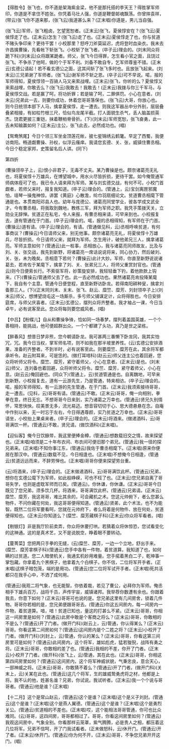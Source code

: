 <!-- { "loadSidebar": true } -->
【得胜令】张飞也，你不道是架海紫金梁，他不是那托搭的李天王？得胜掌军师印，你道是不拿住不姓张。你凭着马壮人强，你道是鞭督邮魂飘荡。你曾摔袁祥，(带云)张飞你不道来那，(张飞云)我道甚么来？(正末唱)你道是，男儿当自强。

(张飞云)军师，张飞粗卤，乞望宽恕者。(正末云)张飞，夏侯惇安在？(张飞云)夏侯惇走了也。(正末云)怎生？(张飞云)走了也。(正末云)夏侯惇走了也，你与贫道不赌头争印来？更待干罢！小校那里？怒呼刀斧莫延迟，虎将登时血染衣。我未去许昌擒曹操，先看帐下斩张飞。小校斩了张飞者。(卒子云)理会的。(刘末同众将跪下科)(刘末云)众将跟某跪者。师父，张飞今日得罪，怎生看小官之面，且饶过张飞。不争杀了他呵，做的个于军不利。刘备不敢自专，乞军师尊鉴不错。(正末云)玄德公请起！若不看玄德公之面，这其间斩了张飞多时也。且放张飞起来。(刘末云)三兄弟谢了军师者。(张飞云)谢军师不斩之恩。(卒子云)可不早说。喏，报的军师得知，夏侯惇领一百骑人马又来索战哩。(正末云)张飞，你听的么？夏侯惇又来索战哩，你敢去么？(张飞云)我敢去！我敢去！(正末云)我拨与你三千军马，与夏侯惇交战。若是赢了呵，将功折罪；若是输了呵，二罪俱罚。小心在意者。(刘末云)兄弟此一去，则要你成功，休着您哥哥落保也。(张飞云)大哥，你放心也。则今日统领本部下人马，擒拿夏侯惇，走一遭去。则我这军器丛中分外别，层层叠叠紧相接，有如枯竹根三尺，恰似鸟龙尾半截。打人面貌生杀气，丢人脑盖损英杰。饶君更披三重铠，抹着鞭梢脊骨折。(下)(刘末云)军师宽恕，张飞奋勇，此一去未知输赢如何？(正末云)主公，张飞此去，必然成功也。(唱)

【鸳鸯煞尾】今日个领三军坐金顶莲花帐，披七星锦绣云鹤氅。早定了西蜀，我便访南阳。畅道觑曹操、孙权，似浮云瘙痒。我请您玄德、关、张，威镇住曹丞相。今日个稳定家邦，史策留名后人讲。(同下)

第四折

(曹操领卒子上，云)恨小非君子，无毒不丈夫。某乃曹操是也。颇奈诸葛亮无礼也，将夏侯惇十万雄兵，在博望城中，用水火尽皆折损，更待干罢。如今俺管通军师病体痊可了也，我已令人请来拜为军师。某与刘玄德交战，有何不可。小校门首觑者，若师父来时，报复我知道。(卒子云)理会的。(管通上，云)宝剑离匣邪魔怕，瑶琴一操鬼神惊。讲罢《黄庭》心散澹，纶巾羽扇细论文。贫道曹丞相麾下管通是也。本贯南阳邓县人也。幼年与庞德公、诸葛亮同堂学业，彼各学成文武全才。今有曹丞相，将我取到魏地，教练三军，拜为军师之职。我凭手策拨天关，立勋业无辞惮。贫道正在私宅，令人来报，有曹丞相来请，可早来到也。小校报复去，道有管通在于门首。(卒子云)理会的。喏，报的丞相得知，有军师在于门首。(曹操云)道有请。(卒子云)理会的，有请。(管通做见科，云)丞相呼唤贫道，有何事商议？(曹操云)今日请师父来，别无他事。颇奈诸葛亮无礼，将夏侯惇十万雄兵，尽皆折损。今日请师父来，就拜为军师。怎生用计，破他弟兄三人，擒拿诸葛亮。军师主意如何？(管通云)此一桩事，丞相放心，我与诸葛亮同师故友，比及与刘、关、张交战，我先到新野，将诸葛亮一席话说说将来，同心协力，然后破刘、关、张，未为晚矣。丞相意下若何？(曹操云)此计大妙。军师，你直至新野说说诸葛去，若肯佐于某麾下，擒拿了刘、关、张弟兄三人，将师父重赏封官也。(管通云)则今日便索长行。不索驱军将，妙策旋安排，我轻轻垂下钓，着他款款上钩来。(下)(曹操云)管通师父去了也。此一去必然成功也。果然诸葛亮肯投降某麾下，我自有个主意。管通今日便登程，直至新野访卧龙。若得南阳耕种叟，擒拿刘备那三人。(下)(正末同刘末、关末、张飞、赵云、糜竺、糜芳、刘封领卒子上)(刘末云)师父，想博望烧屯这一场厮杀，多亏师父铺谋定计，众将得胜也。今日安排筵席，与师父庆喜者。(正末云)玄德公，摆列众将齐整者。我才袖占一课，今日当卓午，必有说客至此。您众将每则要您威风者。(唱)

【中吕】【粉蝶儿】自从和曹操争锋，恰如同一场春梦。摆列着盖国英雄，一个个善相持，能挑战，他可便超群出众。一个个都建了头功，真乃是世之梁栋。

【醉春风】想昔日梦非熊，您今朝请卧龙。我可甚两三番懒下卧龙冈，我其实怕冗，冗。我今日当权，掌军师名项，则不如我在那半坡里养性。(云)玄德公安排酒果，准备的齐整者。不到半时，必有说客至此。则要糜竺、糜芳在此，其余将军都承听令。赵云附耳来，可是恁的。(做打耳喑科)(赵云云)师父连主公也着回避，您众将听师父将令。糜竺、糜芳，紧守着师父，小心在意者。(正末云)是也。(刘末云)师父，连刘备也着回避，众将听师父将令。糜竺、糜芳，紧守着师父，小心在意。(赵云云)俺回避也。(同众下)(管通上，云)贫道管通是也。自离魏地，可早来到新野。小校报复去，道有一云游先生，乃是管通，特来相访。(卒子云)理会的。喏，报的军师得知，有一云游的先生管通，在于门首。(正末云)我须索接待哥哥，走一遭去。(见科，云)哥哥有请。(管通云)不敢。(正末云)哥哥，俺一向相别，拳拳在意，终日无忘。不想哥哥今日来到，实乃诸葛之万幸也。(管通云)贤兄久别情怀，常思快怏。叹美景无多，流光易迈。想音容切切于心、思大德悬悬在念。自庵中作别以来，无一时忘于左右，今日得遇尊颜，实乃贫道之万幸也。(正末云)哥哥请坐，小校抬上果桌来者。(卒子云)理会的。(正末云)将酒来。(做递酒科，云)哥哥满饮一杯。(管通云)不敢，贤兄请。(做饮酒科)(正末唱)。

【迎仙客】俺今日饮醁斝，我这里便捧金樽，(管通云)想数载旧交之情，故来探望也。(正末唱)咱须是二十年布衣间、布衣间可便旧那个弟兄。(管通云)我一径的探兄弟来。(正末唱)不知你事江东，(管通云)我佐于曹丞相麾下。(正末唱)原来你便居在那汉中。(管通云)数载不见，今日相逢也。(正末唱)不想俺今日相逢，(管通云)贫道远远而来，不辞劳惮也。(正末唱)哥哥你便来探望劳台重。

(云)将酒来，(卒子云)理会的。(正末做递酒科，云)哥哥满饮此杯。(管通云)兄弟，想你在玄德公麾下为军师，如此般峥嵘，可也不枉了也。(正末云)您兄弟自离了哥哥失学，也则是虚耽军师而已矣。(管通云)。你休谦，你休谦。(正末云)哥哥今日既见了您兄弟，须多饮几杯。将酒来，哥哥满饮此杯。(管通云)兄弟请。(正末云)糜竺、糜芳，我这哥哥，难比其余的，可会藏机之术。您这元帅俯下，者么您甚么物件，不问你藏在何处，我这哥哥便得知道。(管通云)贤弟，此个术法，也不为能智。既然二位将军要看呵，您就在元帅府下，者么将着是何物件、放在何处，贫道便得知也。(正末云)你知道么？(糜竺、糜芳藏棋子科)(正末云)你众将军看者。(唱)

【剔银灯】非是我厅阶前卖弄，你众将休要打哄。若猜着众将休惊恐，您试看变化的这神通。这的是真术艺，又不是说脱空，睁着眼不要转动。

【蔓菁菜】您把两只手拳的无缝，(云)糜竺、糜芳，一边一个立地，舒出手来。(糜竺、糜芳拿棋子科)(管通云)您手中各有一件物，着贫道算。我知道了也，如何瞒的过贫道。您二人暗使机关，我通玄机妙用难量。您手掿着黑白二子，乾坤事一掌包藏。你拿着九个黑棋子，他拿着九个白棋子。你不信，二位将军开手者。(正末唱)这棋子暗包笼，端的是用功。(管通云)您二位将军试开手者。(正末唱)死共活都只在我手心中，不洒了成何用。

(管通云)我观二将气象，也无能智。你依着栽，若见了曹公，必拜你为军师。俺丞相手下雄兵百万，战将千员，声传宇宙，威镇诸邦。我举荐你数遭有余也。你跟着我去，你意下如何？(正末云)哥哥可也说的是。您兄弟这里有几间房舍，锁着几件物。哥哥你若相的是，您兄弟便跟哥哥去。(管通云)你这五间房内，每一间房内一件物，着贫道算。喑，喑！贫道已知也，量这的打甚么不紧。(正末云)哥哥，你相这一间房里是如何？(管通云)此房中敢是个客商之将么？(正末云)哥哥，你敢相的不是么？(管通云)开了门者。(做开门科)(赵云上，云)管通，你认得某么？(正末云)哥哥。你看这第二间房如何？(管通云)这间房内是个二姓之将？(正末云)小校开了门者。(做开门科)(刘封上，云)管通，你认的某么？(正末云)哥哥，你看这第三间房里可是如何？(管通云)此间房内，这个将军，雄如彪虎，猛若狻猊，战阵有勇之将。(正末云)哥哥，你敢相的差了也。(管通云)我相的不差，你开了门者。(正末云)小校开了门者。(做开科)(张飞上，云)管通，其在此也。(正末云)哥哥，你相这第四间房里如何？(管通云)这间房内，这个将军神威状貌，气秉忠良，意合天心，一部神威之将。(正末云)哥哥，你敢猜不着么？(管通云)开了门者。(做开门科)(关末上，云)关某在此也。(管通云)这几个将军，生的雄威鸷勇虎将之材，他都是上将。我不认的他，姓甚名谁？兄弟，你试说。我试听者。(正末云)我一个个说与哥哥者。(管通云)他是谁？(正末唱)

【十二月】这个是常山赵云，(管通云)这个是谁？(正末唱)这个是义子刘封。(管通云)这个是谁？(正末唱)这个是燕人翼德。(管通云)这个是谁？(正末唱)这个是勇烈关公。(管通云)贫道相的不差也。(正末唱)哎，这个能相法哥哥管通，你可也比众难同。(云)哥哥，这四间房，哥哥都相过了。哥哥，你看这间房里如何？(管通云)我观这间房中，气象全别。你看那样云笼罩，紫气腾腾，必是贵人之相，都压着这几位将军。兄弟不信呵，开了门我试看者。(正末做怒科，云)休开门。(管通云)开了者。(正末云)休开门。(管通云)你为何不开，(正末云)哥哥，不争您兄弟开开这门，(唱)

